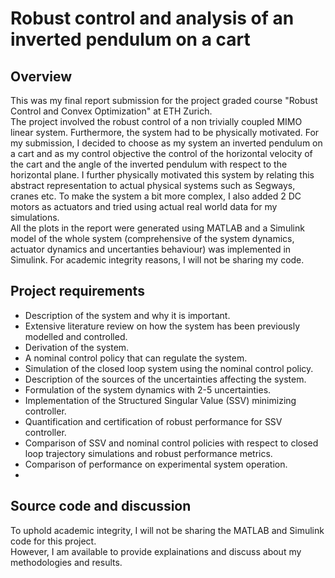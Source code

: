 # Robust control and analysis of an inverted pendulum on a cart
## Overview
This was my final report submission for the project graded course "Robust Control and Convex Optimization" at ETH Zurich.
<br>
The project involved the robust control of a non trivially coupled MIMO linear system. Furthermore, the system had to be physically motivated. 
For my submission, I decided to choose as my system an inverted pendulum on a cart and as my control objective the control of the horizontal velocity of the cart and the angle of the inverted pendulum with respect to the horizontal plane. I further physically motivated this system by relating this abstract representation to actual physical systems such as Segways, cranes etc. To make the system a bit more complex, I also added 2 DC motors as actuators and tried using actual real world data for my simulations. 
<br>
All the plots in the report were generated using MATLAB and a Simulink model of the whole system (comprehensive of the system dynamics, actuator dynamics and uncertanties behaviour) was implemented in Simulink. For academic integrity reasons, I will not be sharing my code.
## Project requirements
- Description of the system and why it is important.
- Extensive literature review on how the system has been previously modelled and controlled.
- Derivation of the system.
- A nominal control policy that can regulate the system.
- Simulation of the closed loop system using the nominal control policy.
- Description of the sources of the uncertainties affecting the system.
- Formulation of the system dynamics with 2-5 uncertainties.
- Implementation of the Structured Singular Value (SSV) minimizing controller.
- Quantification and certification of robust performance for SSV controller.
- Comparison of SSV and nominal control policies with respect to closed loop trajectory simulations and robust performance metrics.
- Comparison of performance on experimental system operation.
- 

## Source code and discussion
To uphold academic integrity, I will not be sharing the MATLAB and Simulink code for this project.
<br>
However, I am available to provide explainations and discuss about my methodologies and results.
<br>
